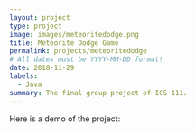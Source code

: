 ```yaml
---
layout: project
type: project
image: images/meteoritedodge.png
title: Meteorite Dodge Game
permalink: projects/meteoritedodge
# All dates must be YYYY-MM-DD format!
date: 2018-11-29
labels:
  - Java
summary: The final group project of ICS 111.
---
```




Here is a demo of the project:
<div class="ui embed" data-source="youtube" data-id="25QsHb9bsN4">
</div>



